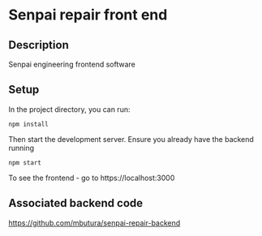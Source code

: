 # Senpai repair front end

## Description

Senpai engineering frontend software

## Setup

In the project directory, you can run:

```npm install```

Then start the development server. Ensure you already have the backend running

```npm start```

To see the frontend - go to https://localhost:3000

## Associated backend code

https://github.com/mbutura/senpai-repair-backend
